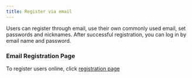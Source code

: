 ```yaml
---
title: Register via email
---
```

<script async src="https://pagead2.googlesyndication.com/pagead/js/adsbygoogle.js"></script><ins class="adsbygoogle" style="display:block; text-align:center;" data-ad-layout="in-article" data-ad-format="fluid" data-ad-client="ca-pub-9055212255210230" data-ad-slot="7941459222"></ins> <script>(adsbygoogle = window.adsbygoogle || []).push({});</script>
Users can register through email, use their own commonly used email, set passwords and nicknames. After successful registration, you can log in by email name and password.  
### Email Registration Page
To register users online, click [registration page](https://www.freedgo.com/register.html "Online Drawing registration")